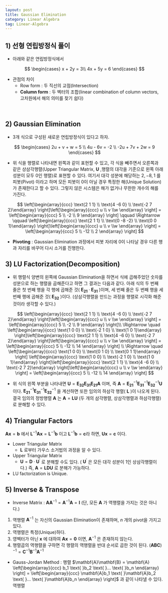 ```yaml
---
layout: post
title: Gaussian Elimination
category: Linear Algebra
tag: Linear-Algebra
---
```






## 1) 선형 연립방정식 풀이

- 아래와 같은 연립방정식에서

$$
\begin{cases} x + 2y = 3\\ 4x + 5y = 6 \end{cases}
$$

- 관점의 차이
  - Row form : 두 직선의 교점(Intersection)
  - **Column form** : 두 벡터의 조합(linear combination of column vectors, 고차원에서 해의 의미를 찾기 쉽다)



<br/>

## 2) Gaussian Elimination

- 3개 식으로 구성된 새로운 연립방정식이 있다고 하자.

$$
\begin{cases} 2u + v + w = 5 \\ 4u - 6v = -2 \\ -2u + 7v + 2w = 9 \end{cases}
$$

- 위 식을 행렬로 나타내면 왼쪽과 같이 표현할 수 있고, 각 식을 빼주면서 오른쪽과 같은 상삼각행렬(Upper Triangular Matrix, $\mathbf{U}$ ,행렬의 대각을 기준으로 왼쪽 아래 성분이 모두 0인 행렬)로 표현할 수 있다. 여기서 대각 성분에 해당하는 $2, -8, 1$ 를 피봇(Pivot) 이라고 하며 모든 피봇이 0이 아닐 경우 특정한 해(Unique Solution)가 존재한다고 할 수 있다. 그렇지 않은 시스템은 해가 없거나 무한한 개수의 해를 가진다.

$$
\left[\begin{array}{ccc} \text{2  1  1} \\ \text{4 -6  0} \\ \text{-2 7  2}\end{array} \right]\left[\begin{array}{ccc} u \\ v \\w \end{array} \right] = \left[\begin{array}{ccc} 5 \\ -2 \\ 9 \end{array} \right]
\qquad \Rightarrow \qquad
\left[\begin{array}{ccc} \text{2  1  1} \\ \text{0 -8 -2} \\ \text{0  0  1}\end{array} \right]\left[\begin{array}{ccc} u \\ v \\w \end{array} \right] = \left[\begin{array}{ccc} 5 \\ -12 \\ 2 \end{array} \right]
$$

- **Pivoting** : Gaussian Elimination 과정에서 피봇 자리에 0이 나타날 경우 다른 행과 자리를 바꾸어 다시 소거를 진행한다. 



## 3) LU Factorization(Decomposition)

- 위 행렬식 양변의 왼쪽에 Gaussian Elimination을 하면서 식에 곱해주었던 숫자를 성분으로 하는 행렬을 곱해준다고 하면 그 결과는 다음과 같다. 아래 식의 두 번째 줄은 첫 번째 행을 각 행에 곱해준 것( $\mathbf{E_{21}} \cdot \mathbf{E_{31}}$ )이며, 세 번째 줄은 두 번째 행을 세 번째 행에 곱해준 것( $\mathbf{E_{32}}$ )이다. (상삼각행렬을 만드는 과정을 행렬로 시각화 해준 것이라 생각할 수 있다.)

$$
\left[\begin{array}{ccc} \text{2  1  1} \\ \text{4 -6  0} \\ \text{-2 7  2}\end{array} \right]\left[\begin{array}{ccc} u \\ v \\w \end{array} \right] = \left[\begin{array}{ccc} 5 \\ -2 \\ 9 \end{array} \right]\\
\Rightarrow \quad
\left[\begin{array}{ccc} \text{1  0  0} \\ \text{-2 1  0} \\ \text{1  0  1}\end{array} \right]\left[\begin{array}{ccc} \text{2  1  1} \\ \text{4 -6  0} \\ \text{-2 7  2}\end{array} \right]\left[\begin{array}{ccc} u \\ v \\w \end{array} \right] = \left[\begin{array}{ccc} 5 \\ -12 \\ 14 \end{array} \right] \\
\Rightarrow \quad
\left[\begin{array}{ccc} \text{1  0  0} \\ \text{0  1  0} \\ \text{0  1  1}\end{array} \right]
\left[\begin{array}{ccc} \text{1  0  0} \\ \text{-2 1  0} \\ \text{1  0  1}\end{array} \right]\left[\begin{array}{ccc} \text{2  1  1} \\ \text{4 -6  0} \\ \text{-2 7  2}\end{array} \right]\left[\begin{array}{ccc} u \\ v \\w \end{array} \right] = \left[\begin{array}{ccc} 5 \\ -12 \\ 14 \end{array} \right]
$$

- 위 식의 왼쪽 부분을 나타내면 $\mathbf{U} = \mathbf{E_{32}}\mathbf{E_{31}}\mathbf{E_{21}}\mathbf{A}$ 이며, 즉 $\mathbf{A} = \mathbf{E_{21}}^{-1}\mathbf{E_{31}}^{-1}\mathbf{E_{32}}^{-1}\mathbf{U}$ 이다.  $\mathbf{E_{21}}^{-1}\mathbf{E_{31}}^{-1}\mathbf{E_{32}}^{-1}$ 을 계산하면 또한 임의의 하삼각 행렬( $\mathbf{L}$ )이 나오게 된다. 결국 임의의 정방행렬 $\mathbf{A}$ 는 $\mathbf{A} = \mathbf{L}\mathbf{U}$ (두 개의 삼각행렬, 상삼각행렬과 하삼각행렬)로 분해할 수 있다.



## 4) Triangular Factors

$\mathbf{A}\mathbf{x} = \mathbf{b}$ 에서 $\mathbf{L}^{-1}\mathbf{A}\mathbf{x} = \mathbf{L}^{-1}\mathbf{b}$ 이고 $\mathbf{L}^{-1}\mathbf{b} = \mathbf{c}$라 하면, $\mathbf{U}\mathbf{x} = \mathbf{c}$ 이다.

- Lower Triangular Matrix
  - $\mathbf{L}$ 로부터 가우스 소거법의 과정을 알 수 있다.
- Upper Triangular Matrix
  - $\mathbf{U} = \mathbf{D} \cdot \mathbf{U}^\prime$ 로 분해할 수도 있다. ( $\mathbf{U}^\prime$ 은 모든 대각 성분이 1인 상삼각행렬이다.) 즉, $\mathbf{A} = \mathbf{L}\mathbf{D}\mathbf{U}$ 로 분해가 가능하다.
- LU factorization is Unique.



## 5) Inverse & Transpose

- Inverse Matrix : $\mathbf{A}\mathbf{A}^{-1} = \mathbf{A}^{-1} \mathbf{A} = \mathbf{I}$ (단, 모든 $\mathbf{A}$ 가 역행렬을 가지는 것은 아니다.)

1. 역행렬 $\mathbf{A}^{-1}$ 는 자신의 Gaussian Elimination이 존재하며, $n$ 개의 pivot을 가지고 있다.
2. 역행렬은 특정(Unique)하다.
3. 영벡터가 아닌 $\mathbf{x}$ 에 대하여 $\mathbf{A}\mathbf{x} = \mathbf{0}$ 이면, $\mathbf{A}^{-1}$ 은 존재하지 않는다.
4. 행렬곱의 역행렬을 구하면 각 행렬의 역행렬을 반대 순서로 곱한 것이 된다. $(\mathbf{A}\mathbf{B}\mathbf{C})^{-1} = \mathbf{C}^{-1}\mathbf{B}^{-1}\mathbf{A}^{-1}$



- Gauss-Jordan Method : 행렬 $\mathbf{A}\mathbf{B} = \mathbf{A} \left[\begin{array}{ccc} b_1 \text{ }b_2 \text{ }... \text{ }b_n \end{array} \right] = \left[\begin{array}{ccc} \mathbf{A}b_1 \text{ }\mathbf{A}b_2 \text{ }... \text{ }\mathbf{A}b_n \end{array} \right]$ 과 같이 나타낼 수 있다. 역행렬